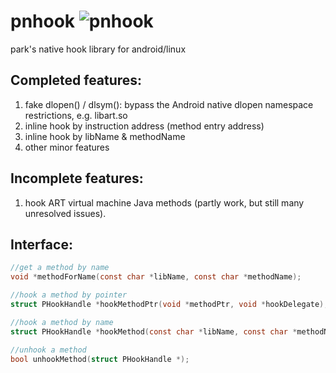 # pnhook ![pnhook](https://github.com/user-attachments/assets/7b67af47-aaef-440b-856f-e5ea7b585450)
park's native hook library for android/linux

## Completed features:
1. fake dlopen() / dlsym(): bypass the Android native dlopen namespace restrictions, e.g. libart.so
2. inline hook by instruction address (method entry address)
3. inline hook by libName & methodName
4. other minor features

## Incomplete features:
1. hook ART virtual machine Java methods (partly work, but still many unresolved issues).

## Interface:
```C
//get a method by name
void *methodForName(const char *libName, const char *methodName);

//hook a method by pointer
struct PHookHandle *hookMethodPtr(void *methodPtr, void *hookDelegate);

//hook a method by name
struct PHookHandle *hookMethod(const char *libName, const char *methodName, void *hookDelegate);

//unhook a method
bool unhookMethod(struct PHookHandle *);
```
